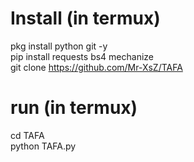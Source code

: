 # Install (in termux)
pkg install python git -y<br>
pip install requests bs4 mechanize<br>
git clone https://github.com/Mr-XsZ/TAFA

# run (in termux)
cd TAFA<br>
python TAFA.py
